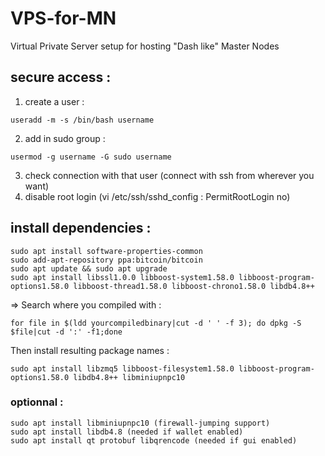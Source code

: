 # VPS-for-MN
Virtual Private Server setup for hosting "Dash like" Master Nodes

## secure access :
1) create a user : 
```
useradd -m -s /bin/bash username
```
2) add in sudo group : 
```
usermod -g username -G sudo username
```
3) check connection with that user (connect with ssh from wherever you want)
4) disable root login (vi /etc/ssh/sshd_config : PermitRootLogin no)

## install dependencies : 
```
sudo apt install software-properties-common
sudo add-apt-repository ppa:bitcoin/bitcoin
sudo apt update && sudo apt upgrade
sudo apt install libssl1.0.0 libboost-system1.58.0 libboost-program-options1.58.0 libboost-thread1.58.0 libboost-chrono1.58.0 libdb4.8++
```
=> Search where you compiled with :
```
for file in $(ldd yourcompiledbinary|cut -d ' ' -f 3); do dpkg -S $file|cut -d ':' -f1;done
```
Then install resulting package names : 
```
sudo apt install libzmq5 libboost-filesystem1.58.0 libboost-program-options1.58.0 libdb4.8++ libminiupnpc10
```

### optionnal : 
```
sudo apt install libminiupnpc10 (firewall-jumping support)
sudo apt install libdb4.8 (needed if wallet enabled)
sudo apt install qt protobuf libqrencode (needed if gui enabled)
```
